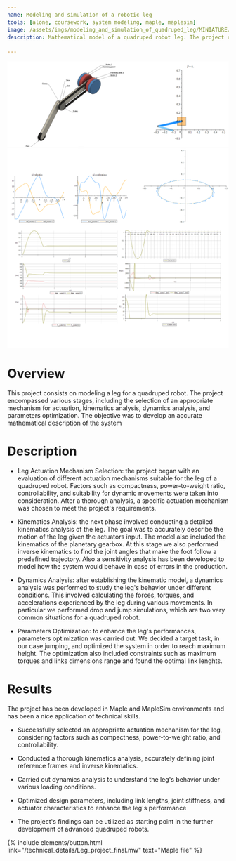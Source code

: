 ```yaml
---
name: Modeling and simulation of a robotic leg
tools: [alone, coursework, system modeling, maple, maplesim]
image: /assets/imgs/modeling_and_simulation_of_quadruped_leg/MINIATURE/miniature.png
description: Mathematical model of a quadruped robot leg. The project received maximum grade

---
```



<!-- Google tag (gtag.js) -->
<script async src="https://www.googletagmanager.com/gtag/js?id=G-D6K1WDDD7F"></script>
<script>
  window.dataLayer = window.dataLayer || [];
  function gtag(){dataLayer.push(arguments);}
  gtag('js', new Date());

  gtag('config', 'G-D6K1WDDD7F');
</script>


<!-- Matomo -->
<script>
  var _paq = window._paq = window._paq || [];
  /* tracker methods like "setCustomDimension" should be called before "trackPageView" */
  _paq.push(['trackPageView']);
  _paq.push(['enableLinkTracking']);
  (function() {
    var u="https://alessandroassirelli98.matomo.cloud/";
    _paq.push(['setTrackerUrl', u+'matomo.php']);
    _paq.push(['setSiteId', '2']);
    var d=document, g=d.createElement('script'), s=d.getElementsByTagName('script')[0];
    g.async=true; g.src='//cdn.matomo.cloud/alessandroassirelli98.matomo.cloud/matomo.js'; s.parentNode.insertBefore(g,s);
  })();
</script>
<!-- End Matomo Code -->


![project_idea](/assets/imgs/modeling_and_simulation_of_quadruped_leg/1.png)
![project_idea](/assets/imgs/modeling_and_simulation_of_quadruped_leg/2.png)

# Overview
This project consists on modeling a leg for a quadruped robot. The project encompassed various stages, including the selection of an appropriate mechanism for actuation, kinematics analysis, dynamics analysis, and parameters optimization. The objective was to develop an accurate mathematical description of the system

# Description
- Leg Actuation Mechanism Selection: the project began with an evaluation of different actuation mechanisms suitable for the leg of a quadruped robot. Factors such as compactness, power-to-weight ratio, controllability, and suitability for dynamic movements were taken into consideration. After a thorough analysis, a specific actuation mechanism was chosen to meet the project's requirements.

- Kinematics Analysis: the next phase involved conducting a detailed kinematics analysis of the leg. The goal was to accurately describe the motion of the leg given the actuators input. The model also included the kinematics of the planetary gearbox. At this stage we also performed inverse kinematics to find the joint angles that make the foot follow a predefined trajectory. Also a sensitivity analysis has been developed to model how the system would behave in case of errors in the production.

- Dynamics Analysis: after establishing the kinematic model, a dynamics analysis was performed to study the leg's behavior under different conditions. This involved calculating the forces, torques, and accelerations experienced by the leg during various movements. In particular we performed drop and jump simulations, which are two very common situations for a quadruped robot.

- Parameters Optimization: to enhance the leg's performances, parameters optimization was carried out. We decided a target task, in our case jumping, and optimized the system in order to reach maximum height. The optimization also included constraints such as maximum torques and links dimensions range and found the optimal link lenghts. 

# Results
The project has been developed in Maple and MapleSim environments and has been a nice application of technical skills.

- Successfully selected an appropriate actuation mechanism for the leg, considering factors such as compactness, power-to-weight ratio, and controllability.

- Conducted a thorough kinematics analysis, accurately defining joint reference frames and inverse kinematics.

- Carried out dynamics analysis to understand the leg's behavior under various loading conditions.

- Optimized design parameters, including link lengths, joint stiffness, and actuator characteristics to enhance the leg's performance

- The project's findings can be utilized as starting point in the further development of advanced quadruped robots.

<div class="flex-parent jc-center">
{% include elements/button.html link="/technical_details/Leg_project_final.mw" text="Maple file" %}
</div>